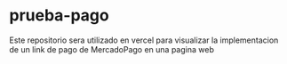 # prueba-pago
Este repositorio sera utilizado en vercel para visualizar la implementacion de un link de pago de MercadoPago en una pagina web

